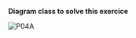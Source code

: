 **Diagram class to solve this exercice**

![P04A](https://user-images.githubusercontent.com/45408654/161424702-880b608a-3700-44a0-afc7-7da4164b4f71.svg)

